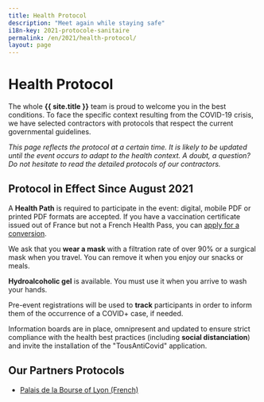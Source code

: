 ```yaml
---
title: Health Protocol
description: "Meet again while staying safe"
i18n-key: 2021-protocole-sanitaire
permalink: /en/2021/health-protocol/
layout: page
---
```


# Health Protocol

The whole **{{ site.title }}** team is proud to welcome you in the best conditions. To face the specific context resulting from the COVID-19 crisis, we have selected contractors with protocols that respect the current governmental guidelines.

_This page reflects the protocol at a certain time. It is likely to be updated until the event occurs to adapt to the health context. A doubt, a question? Do not hesitate to read the detailed protocols of our contractors._

## Protocol in Effect Since August 2021

A **Health Path** is required to participate in the event: digital, mobile PDF or printed PDF formats are accepted. If you have a vaccination certificate issued out of France but not a French Health Pass, you can [apply for a conversion](https://www.demarches-simplifiees.fr/commencer/passe-sanitaire-etrangers?locale=en).

We ask that you **wear a mask** with a filtration rate of over 90% or a surgical mask when you travel. You can remove it when you enjoy our snacks or meals.

**Hydroalcoholic gel** is available. You must use it when you arrive to wash your hands.

Pre-event registrations will be used to **track** participants in order to inform them of the occurrence of a COVID+ case, if needed.

Information boards are in place, omnipresent and updated to ensure strict compliance with the health best practices (including **social distanciation**) and invite the installation of the "TousAntiCovid" application.

## Our Partners Protocols

- [Palais de la Bourse of Lyon (French)](https://www.lyonpalaisbourse.com/wp-content/uploads/2021/08/2021_08_19_Protocole-sanitaire-Palais-de-la-bourse.pdf)
